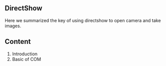 ## DirectShow
Here we summarized the key of using directshow to open camera and take images.


## Content
1. Introduction
2. Basic of COM
